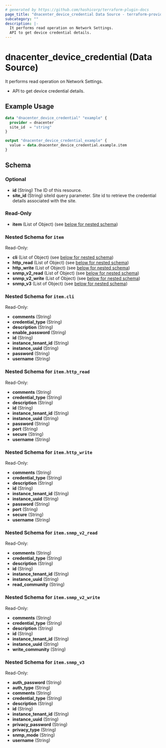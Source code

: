 ```yaml
---
# generated by https://github.com/hashicorp/terraform-plugin-docs
page_title: "dnacenter_device_credential Data Source - terraform-provider-dnacenter"
subcategory: ""
description: |-
  It performs read operation on Network Settings.
  API to get device credential details.
---
```


# dnacenter_device_credential (Data Source)

It performs read operation on Network Settings.

- API to get device credential details.

## Example Usage

```terraform
data "dnacenter_device_credential" "example" {
  provider = dnacenter
  site_id  = "string"
}

output "dnacenter_device_credential_example" {
  value = data.dnacenter_device_credential.example.item
}
```

<!-- schema generated by tfplugindocs -->
## Schema

### Optional

- **id** (String) The ID of this resource.
- **site_id** (String) siteId query parameter. Site id to retrieve the credential details associated with the site.

### Read-Only

- **item** (List of Object) (see [below for nested schema](#nestedatt--item))

<a id="nestedatt--item"></a>
### Nested Schema for `item`

Read-Only:

- **cli** (List of Object) (see [below for nested schema](#nestedobjatt--item--cli))
- **http_read** (List of Object) (see [below for nested schema](#nestedobjatt--item--http_read))
- **http_write** (List of Object) (see [below for nested schema](#nestedobjatt--item--http_write))
- **snmp_v2_read** (List of Object) (see [below for nested schema](#nestedobjatt--item--snmp_v2_read))
- **snmp_v2_write** (List of Object) (see [below for nested schema](#nestedobjatt--item--snmp_v2_write))
- **snmp_v3** (List of Object) (see [below for nested schema](#nestedobjatt--item--snmp_v3))

<a id="nestedobjatt--item--cli"></a>
### Nested Schema for `item.cli`

Read-Only:

- **comments** (String)
- **credential_type** (String)
- **description** (String)
- **enable_password** (String)
- **id** (String)
- **instance_tenant_id** (String)
- **instance_uuid** (String)
- **password** (String)
- **username** (String)


<a id="nestedobjatt--item--http_read"></a>
### Nested Schema for `item.http_read`

Read-Only:

- **comments** (String)
- **credential_type** (String)
- **description** (String)
- **id** (String)
- **instance_tenant_id** (String)
- **instance_uuid** (String)
- **password** (String)
- **port** (String)
- **secure** (String)
- **username** (String)


<a id="nestedobjatt--item--http_write"></a>
### Nested Schema for `item.http_write`

Read-Only:

- **comments** (String)
- **credential_type** (String)
- **description** (String)
- **id** (String)
- **instance_tenant_id** (String)
- **instance_uuid** (String)
- **password** (String)
- **port** (String)
- **secure** (String)
- **username** (String)


<a id="nestedobjatt--item--snmp_v2_read"></a>
### Nested Schema for `item.snmp_v2_read`

Read-Only:

- **comments** (String)
- **credential_type** (String)
- **description** (String)
- **id** (String)
- **instance_tenant_id** (String)
- **instance_uuid** (String)
- **read_community** (String)


<a id="nestedobjatt--item--snmp_v2_write"></a>
### Nested Schema for `item.snmp_v2_write`

Read-Only:

- **comments** (String)
- **credential_type** (String)
- **description** (String)
- **id** (String)
- **instance_tenant_id** (String)
- **instance_uuid** (String)
- **write_community** (String)


<a id="nestedobjatt--item--snmp_v3"></a>
### Nested Schema for `item.snmp_v3`

Read-Only:

- **auth_password** (String)
- **auth_type** (String)
- **comments** (String)
- **credential_type** (String)
- **description** (String)
- **id** (String)
- **instance_tenant_id** (String)
- **instance_uuid** (String)
- **privacy_password** (String)
- **privacy_type** (String)
- **snmp_mode** (String)
- **username** (String)



